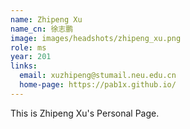 ```yaml
---
name: Zhipeng Xu
name_cn: 徐志鹏
image: images/headshots/zhipeng_xu.png
role: ms
year: 201
links:
  email: xuzhipeng@stumail.neu.edu.cn
  home-page: https://pab1x.github.io/
---
```


This is Zhipeng Xu's Personal Page.